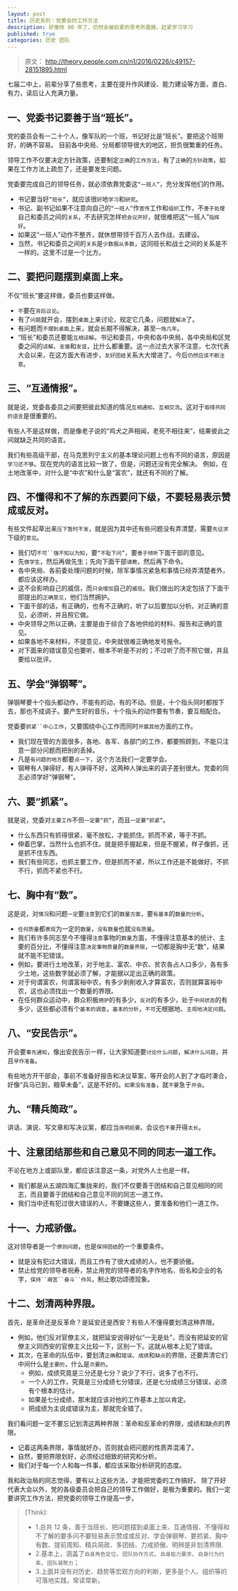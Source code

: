 ```yaml
---
layout: post
title: 历史系列：党委会的工作方法
description: 好像快 80 年了，仍然会被前辈的思考所震撼，赶紧学习学习
published: true
categories: 历史 团队
---
```


> 原文： http://theory.people.com.cn/n1/2016/0226/c49157-28151895.html

七届二中上，前辈分享了些思考，主要在提升作风建设、能力建设等方面，直白、有力，读后让人充满力量。

## 一、党委书记要善于当“班长”。

党的委员会有一二十个人，像军队的一个班，书记好比是“班长”。要把这个班带好，的确不容易。 目前各中央局、分局都领导很大的地区，担负很繁重的任务。

领导工作不仅要决定方针政策，还要制定`正确`的`工作方法`，有了`正确`的`方针政策`，如果在工作方法上疏忽了，还是要发生问题。

党委要完成自己的领导任务，就必须依靠党委这`“一班人”`，充分发挥他们的作用。

* 书记要当好`“班长”`，就应该很`好`地`学习`和`研究`。
* 书记、副书记如果不注意向自己的`“一班人”`作`宣传`工作和`组织`工作，不`善于处理`自己和委员之间的`关系`，不去研究怎样`把会议开好`，就很难把这“一班人”`指挥好`。
* 如果这“一班人”动作不整齐，就休想带领千百万人去作战，去建设。
* 当然，书记和委员之间的`关系`是`少数服从多数`，这同班长和战士之间的关系是不一样的。这里不过是一个比方。


## 二、要把问题摆到桌面上来。 

不仅“班长”要这样做，委员也要这样做。

* `不`要在`背后议论`。 
* 有了`问题`就开会，摆到`桌面`上来讨论，规定它几条，问题就`解决`了。
* 有问题而`不摆到桌面`上来，就会长期不得解决，甚至`一拖几年`。
* “班长”和委员还要能`互相谅解`。书记和委员，中央和各中央局，各中央局和区党委之间的`谅解`、`支援`和`友谊`，比什么都重要。这一点过去大家不注意，七次代表大会以来，在这方面大有进步，`友好团结`关系大大增进了。今后`仍然应该不断注意`。


## 三、“互通情报”。

就是说，党委各委员之间要把彼此知道的情况`互相通知`、`互相交流`。这对于`取得共同的语言`是很重要的。

有些人不是这样做，而是像老子说的“鸡犬之声相闻，老死不相往来”，结果彼此之间就缺乏共同的语言。

我们有些高级干部，在马克思列宁主义的基本理论问题上也有不同的语言，原因是`学习还不够`。现在党内的语言比较一致了，但是，问题还没有完全解决。 例如，在土地改革中，对什么是“中农”和什么是“富农”，就还有不同的了解。

## 四、不懂得和不了解的东西要问下级，不要轻易表示赞成或反对。

有些文件起草出来`压下暂时不发`，就是因为其中还有些问题没有弄清楚，需要`先征求`下级的`意见`。

* 我们切`不可``强不知以为知`，要`“不耻下问”`，要`善于倾听`下面干部的意见。 
* 先`做学生`，然后再做先生；先向下面干部`请教`，然后再下命令。
* 各中央局、各前委处理问题的时候，除军事情况紧急和事情已经弄清楚者外，都应该这样办。
* 这不会影响自己的威信，而`只会增加`自己的`威信`。我们做出的决定包括了下面干部提出的`正确意见`，他们当然拥护。
* 下面干部的话，有正确的，也有不正确的，听了以后要加以分析。对正确的意见，必须听，并且照它做。
* 中央领导之所以正确，主要是由于综合了各地供给的材料、报告和正确的意见。
* 如果各地不来材料，不提意见，中央就很难正确地发号施令。
* 对下面来的错误意见也要听，根本不听是不对的；不过听了而不照它做，并且要给以批评。


## 五、学会“弹钢琴”。

弹钢琴要十个指头都动作，不能有的动，有的不动。但是，十个指头同时都按下去，那也不成调子。要产生好的音乐，十个指头的动作要有节奏，要互相配合。

党委要`抓紧``中心工作`，又要围绕中心工作而同时`开展其他`方面的工作。

* 我们现在管的方面很多，各地、各军、各部门的工作，都要照顾到，不能只注意一部分问题而把别的丢掉。
* 凡是`有问题的地方`都要`点一下`，这个方法我们一定要学会。
* 钢琴有人弹得好，有人弹得不好，这两种人弹出来的调子差别很大。党委的同志必须学好“弹钢琴”。


## 六、要“抓紧”。

就是说，党委对`主要工作`不但`一定要“抓”`，而且`一定要“抓紧”`。

* 什么东西只有抓得很紧，毫不放松，才能抓住。抓而不紧，等于不抓。
* 伸着巴掌，当然什么也抓不住。就是把手握起来，但是不握紧，样子像抓，还是抓不住东西。
* 我们有些同志，也抓主要工作，但是抓而不紧，所以工作还是不能做好。不抓不行，抓而不紧也不行。

## 七、胸中有“数”。

这是说，对`情况`和问题`一定`要`注意`到它们的`数量方面`，要`有基本`的`数量的分析`。

* `任何质量`都`表现`为一定的`数量`，`没有数量`也就`没有质量`。
* 我们有许多同志至今不懂得`注意`事物的`数量`方面，不懂得注意基本的统计、主要的百分比，不懂得注意`决定事物质量`的`数量界限`，一切都是胸中无“数”，结果就不能不犯错误。
* 例如，要进行土地改革，对于地主、富农、中农、贫农各占人口多少，各有多少土地，这些数字就必须了解，才能据以定出正确的政策。
* 对于何谓富农，何谓富裕中农，有多少剥削收入才算富农，否则就算富裕中农，这也必须找出一个数量的界限。
* 在任何群众运动中，群众积极`拥护`的有多少，`反对`的有多少，处于`中间状态`的有多少，这些都必须有个`基本的调查`，`基本的分析`，`不可`无根据地、`主观地决定问题`。


## 八、“安民告示”。

开会要`事先通知`，像出安民告示一样，让大家知道要`讨论什么问题`，`解决什么问题`，并且`早作准备`。

有些地方开干部会，事前不准备好报告和决议草案，等开会的人到了才临时凑合，好像“兵马已到，粮草未备”，这是不好的。`如果没有准备`，就`不要`急于`开会`。

## 九、“精兵简政”。

讲话、演说、写文章和写决议案，都应当`简明扼要`。会议也`不要`开得`太长`。

## 十、注意团结那些和自己意见不同的同志一道工作。

不论在地方上或部队里，都应该注意这一条，对党外人士也是一样。

* 我们都是从五湖四海汇集拢来的，我们不仅要善于团结和自己意见相同的同志，而且要善于团结和自己意见不同的同志一道工作。
* 我们当中还有犯过很大错误的人，不要嫌这些人，要准备和他们一道工作。

## 十一、力戒骄傲。

这对领导者是一个`原则问题`，也是`保持团结`的一个重要条件。

* 就是没有犯过大错误，而且工作有了很大成绩的人，也不要骄傲。
* 禁止给党的领导者祝寿，禁止用党的领导者的名字作地名、街名和企业的名字，`保持``艰苦``奋斗``作风`，制止歌功颂德现象。


## 十二、划清两种界限。

首先，是革命还是反革命？是延安还是西安？有些人不懂得要划清这种界限。

* 例如，他们反对官僚主义，就把延安说得好似“一无是处”，而没有把延安的官僚主义同西安的官僚主义比较一下，区别一下。这就从根本上犯了错误。
* 其次，在革命的队伍中，要划清`正确`和`错误`、`成绩`和`缺点`的界限，还要弄清它们中间什么是`主要的`，什么是`次要的`。 
  * 例如，成绩究竟是三分还是七分？说少了不行，说多了也不行。
  * 一个人的工作，究竟是三分成绩七分错误，还是七分成绩三分错误，必须有个根本的估计。
  * 如果是七分成绩，那末就应该对他的工作基本上加以肯定。
  * 把成绩为主说成错误为主，那就完全错了。 


我们看问题一定不要忘记划清这两种界限：革命和反革命的界限，成绩和缺点的界限。

* 记着这两条界限，事情就好办，否则就会把问题的性质弄混淆了。
* 自然，要把界限划好，必须经过细致的研究和分析。
* 我们对于每一个人和每一件事，都应该采取分析研究的态度。


我和政治局的同志觉得，要有以上这些方法，才能把党委的工作搞好。 除了开好代表大会以外，党的各级委员会把自己的领导工作做好，是极为重要的。我们一定要讲究工作方法，把党委的领导工作提高一步。


> [Think]:
> 
> * 1.总共 12 条，善于当班长、把问题摆到桌面上来、互通情报、不懂得和不了解的要多问不要轻易表示赞成或反对、学会弹钢琴、要抓紧、胸中有数、提前周知、精兵简政、多团结、力戒骄傲、明辨是非划清界限.
> * 2.基本上，涵盖了`自身角色定位`、`团队协作方式`、`自身能力要求`、`自身行为约束`、`团队凝聚力`；
> * 3.上面并没有对历史、趋势等宏观方向的判断，更多是个人、组织等的可落地实践，常读常新。
> 


































[NingG]:    http://ningg.github.io  "NingG"










